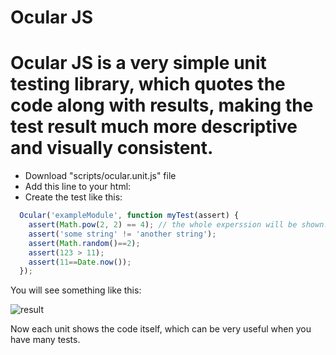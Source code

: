 
Ocular JS
========

Ocular JS is a very simple unit testing library, which quotes the code along with results, making the test result much more descriptive and visually consistent.
=============

* Download "scripts/ocular.unit.js" file
* Add this line to your html:
		<script src="scripts/ocular.unit.js"></script>
* Create the test like this:
```javascript
  Ocular('exampleModule', function myTest(assert) {
    assert(Math.pow(2, 2) == 4); // the whole experssion will be shown!
    assert('some string' != 'another string');
    assert(Math.random()==2);
    assert(123 > 11);
    assert(11==Date.now());
  });
```

You will see something like this:

![result](https://raw.githubusercontent.com/shalmu/ocular/master/example_result.png)

Now each unit shows the code itself, which can be very useful when you have many tests.



